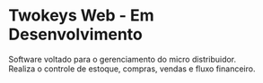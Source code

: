 # Twokeys Web - Em Desenvolvimento

Software voltado para o gerenciamento do micro distribuidor.  
Realiza o controle de estoque, compras, vendas e fluxo financeiro. 
